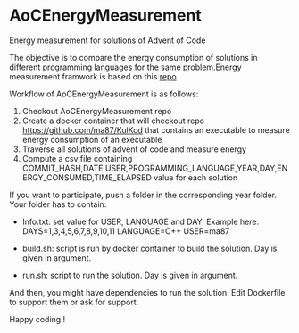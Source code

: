 # AoCEnergyMeasurement
Energy measurement for solutions of Advent of Code

The objective is to compare the energy consumption of solutions in different programming languages for the same problem.Energy measurement framwork is based on this [repo](https://github.com/greensoftwarelab/Energy-Languages)

Workflow of AoCEnergyMeasurement is as follows:

1. Checkout AoCEnergyMeasurement repo
2. Create a docker container that will checkout repo https://github.com/ma87/KulKod that contains an executable to measure energy consumption of an executable
3. Traverse all solutions of advent of code and measure energy
4. Compute a csv file containing COMMIT_HASH,DATE,USER,PROGRAMMING_LANGUAGE,YEAR,DAY,ENERGY_CONSUMED,TIME_ELAPSED value for each solution

If you want to participate, push a folder in the corresponding year folder. Your folder has to contain:

- Info.txt: set value for USER, LANGUAGE and DAY. Example here:
DAYS=1,3,4,5,6,7,8,9,10,11
LANGUAGE=C++
USER=ma87

- build.sh: script is run by docker container to build the solution. Day is given in argument.

- run.sh: script to run the solution. Day is given in argument.

And then, you might have dependencies to run the solution. Edit Dockerfile to support them or ask for support.

Happy coding !

